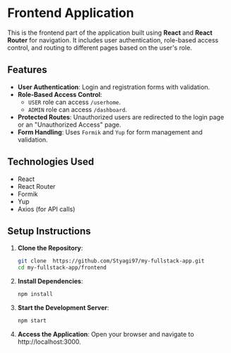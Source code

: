 # Frontend Application

This is the frontend part of the application built using **React** and **React Router** for navigation. It includes user authentication, role-based access control, and routing to different pages based on the user's role.

## Features
- **User Authentication**: Login and registration forms with validation.
- **Role-Based Access Control**: 
  - `USER` role can access `/userhome`.
  - `ADMIN` role can access `/dashboard`.
- **Protected Routes**: Unauthorized users are redirected to the login page or an "Unauthorized Access" page.
- **Form Handling**: Uses `Formik` and `Yup` for form management and validation.

## Technologies Used
- React
- React Router
- Formik
- Yup
- Axios (for API calls)

## Setup Instructions

1. **Clone the Repository**:
   ```bash
   git clone  https://github.com/Styagi97/my-fullstack-app.git
   cd my-fullstack-app/frontend

2. **Install Dependencies**:
     ```bash
    npm install

3. **Start the Development Server**:
     ```bash
    npm start

4. **Access the Application**:
Open your browser and navigate to http://localhost:3000.